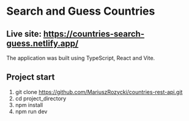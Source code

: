 # Search and Guess Countries

## Live site: https://countries-search-guess.netlify.app/

The application was built using TypeScript, React and Vite.

## Project start
1. git clone https://github.com/MariuszRozycki/countries-rest-api.git
2. cd project_directory
3. npm install
4. npm run dev
